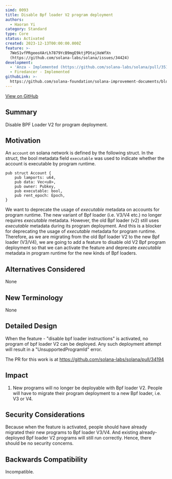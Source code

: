 ```yaml
---
simd: 0093
title: Disable Bpf loader V2 program deployment
authors:
  - Haoran Yi
category: Standard
type: Core
status: Activated
created: 2023-12-13T00:00:00.000Z
feature: >-
  7WeS1vfPRgeeoXArLh7879YcB9mgE9ktjPDtajXeWfXn
  (https://github.com/solana-labs/solana/issues/34424)
development:
  - 'Anza - Implemented (https://github.com/solana-labs/solana/pull/35164)'
  - Firedancer - Implemented
githubLink: >-
  https://github.com/solana-foundation/solana-improvement-documents/blob/main/proposals/0093-disable-bpf-loader-instructions.md
---
```

[View on GitHub](https://github.com/solana-foundation/solana-improvement-documents/blob/main/proposals/0093-disable-bpf-loader-instructions.md)


## Summary

Disable BPF Loader V2 for program deployment.

## Motivation

An `account` on solana network is defined by the following struct. In the
struct, the bool metadata field `executable` was used to indicate whether the
account is executable by program runtime.

```
pub struct Account {
    pub lamports: u64,
    pub data: Vec<u8>,
    pub owner: Pubkey,
    pub executable: bool,
    pub rent_epoch: Epoch,
}
```

We want to deprecate the usage of *executable* metadata on accounts for program
runtime. The new variant of Bpf loader (i.e. V3/V4 etc.) no longer requires
*executable* metadata. However, the old Bpf loader (v2) still uses *executable*
metadata during its program deployment. And this is a blocker for deprecating
the usage of *executable* metadata for program runtime. Therefore, as we are
migrating from the old Bpf loader V2 to the new Bpf loader (V3/V4), we are going
to add a feature to disable old V2 Bpf program deployment so that we can
activate the feature and deprecate *executable* metadata in program runtime for
the new kinds of Bpf loaders.


## Alternatives Considered

None

## New Terminology

None

## Detailed Design

When the feature - "disable bpf loader instructions" is activated, no program of
bpf loader V2 can be deployed. Any such deployment attempt will result in a
"UnsupportedProgramId" error.

The PR for this work is at https://github.com/solana-labs/solana/pull/34194

## Impact

1. New programs will no longer be deployable with Bpf loader V2. People will have
   to migrate their program deployment to a new Bpf loader, i.e. V3 or V4.


## Security Considerations

Because when the feature is activated, people should have already migrated their
new programs to Bpf loader V3/V4. And existing already-deployed Bpf loader V2
programs will still run correctly. Hence, there should be no security concerns.

## Backwards Compatibility

Incompatible.

